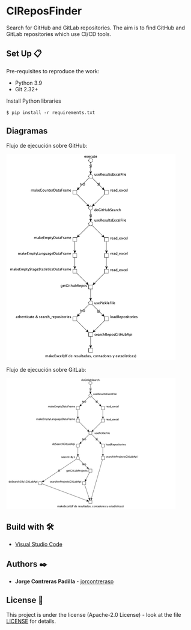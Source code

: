 # CIReposFinder
Search for GitHub and GitLab repositories. The aim is to find GitHub and GitLab repositories which use CI/CD tools.

## Set Up 📋

Pre-requisites to reproduce the work:

- Python 3.9
- Git 2.32+

Install Python libraries

```
$ pip install -r requirements.txt
```

## Diagramas
<p>Flujo de ejecución sobre GitHub:</p>
<img src="imgs/github_diagram.png" alt=“interfaz” width="450"/>

<p>Flujo de ejecución sobre GitLab:</p>
<img src="imgs/gitlab_diagram.png" alt=“interfaz” width="450"/>

## Build with 🛠️

* [Visual Studio Code](https://code.visualstudio.com/)

## Authors ✒️

* **Jorge Contreras Padilla** - [jorcontrerasp](https://github.com/jorcontrerasp)

## License 📄

This project is under the license (Apache-2.0 License) - look at the file [LICENSE](https://github.com/jorcontrerasp/CIReposFinder/blob/main/LICENSE) for details.
